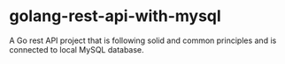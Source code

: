 # golang-rest-api-with-mysql
A Go rest API project that is following solid and common principles and is connected to local MySQL database.
